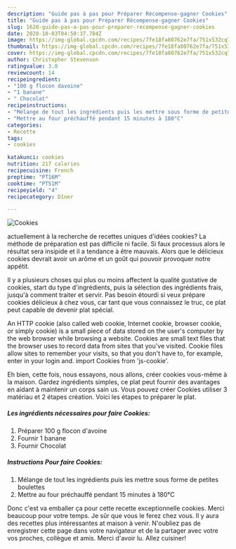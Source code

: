 ```yaml
---
description: "Guide pas à pas pour Préparer Récompense-gagner Cookies"
title: "Guide pas à pas pour Préparer Récompense-gagner Cookies"
slug: 1620-guide-pas-a-pas-pour-preparer-recompense-gagner-cookies
date: 2020-10-03T04:58:37.784Z
image: https://img-global.cpcdn.com/recipes/7fe18fa80762e7fa/751x532cq70/cookies-photo-principale-de-la-recette.jpg
thumbnail: https://img-global.cpcdn.com/recipes/7fe18fa80762e7fa/751x532cq70/cookies-photo-principale-de-la-recette.jpg
cover: https://img-global.cpcdn.com/recipes/7fe18fa80762e7fa/751x532cq70/cookies-photo-principale-de-la-recette.jpg
author: Christopher Stevenson
ratingvalue: 3.8
reviewcount: 14
recipeingredient:
- "100 g flocon davoine"
- "1 banane"
- " Chocolat"
recipeinstructions:
- "Mélange de tout les ingrédients puis les mettre sous forme de petites boulettes"
- "Mettre au four préchauffé pendant 15 minutes à 180°C"
categories:
- Recette
tags:
- cookies

katakunci: cookies 
nutrition: 217 calories
recipecuisine: French
preptime: "PT16M"
cooktime: "PT51M"
recipeyield: "4"
recipecategory: Dîner

---
```



![Cookies](https://img-global.cpcdn.com/recipes/7fe18fa80762e7fa/751x532cq70/cookies-photo-principale-de-la-recette.jpg)

actuellement à la recherche de recettes uniques d'idées cookies? La méthode de préparation est pas difficile ni facile. Si faux processus alors le résultat sera insipide et il a tendance à être mauvais. Alors que le délicieux cookies devrait avoir un arôme et un goût qui pouvoir provoquer notre appétit.

Il y a plusieurs choses qui plus ou moins affectent la qualité gustative de cookies, start du type d'ingrédients, puis la sélection des ingrédients frais, jusqu'à comment traiter et servir. Pas besoin étourdi si veux prépare cookies délicieux à chez vous, car tant que vous connaissez le truc, ce plat peut capable de devenir plat spécial.

An HTTP cookie (also called web cookie, Internet cookie, browser cookie, or simply cookie) is a small piece of data stored on the user&#39;s computer by the web browser while browsing a website. Cookies are small text files that the browser uses to record data from sites that you&#39;ve visited. Cookie files allow sites to remember your visits, so that you don&#39;t have to, for example, enter in your login and. import Cookies from &#39;js-cookie&#39;.


Eh bien, cette fois, nous essayons, nous allons, créer cookies vous-même à la maison. Gardez ingrédients simples, ce plat peut fournir des avantages en aidant à maintenir un corps sain us. Vous pouvez créer Cookies utiliser 3 matériau et 2 étapes création. Voici les étapes to préparer le plat.

<!--inarticleads1-->

##### Les ingrédients nécessaires pour faire Cookies:

1. Préparer 100 g flocon d&#39;avoine
1. Fournir 1 banane
1. Fournir  Chocolat




<!--inarticleads2-->

##### Instructions Pour faire Cookies:

1. Mélange de tout les ingrédients puis les mettre sous forme de petites boulettes
1. Mettre au four préchauffé pendant 15 minutes à 180°C





Donc c'est va emballer ça pour cette recette exceptionnelle cookies. Merci beaucoup pour votre temps. Je sûr que vous le ferez chez vous. Il y aura des recettes plus  intéressantes at maison à venir. N'oubliez pas de enregistrer cette page dans votre navigateur et de la partager avec votre vos proches, collègue et amis. Merci d'avoir lu. Allez cuisiner!
